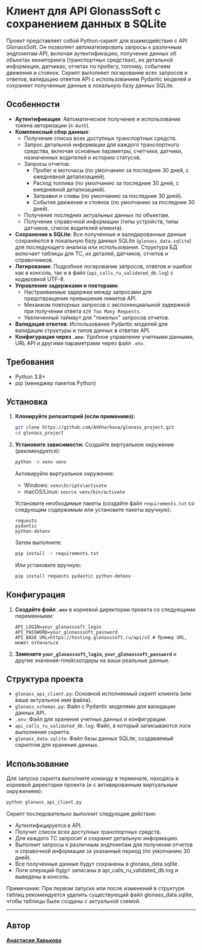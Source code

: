 # Клиент для API GlonassSoft с сохранением данных в SQLite

Проект представляет собой Python-скрипт для взаимодействия с API GlonassSoft. Он позволяет автоматизировать запросы к различным эндпоинтам API, включая аутентификацию, получение данных об объектах мониторинга (транспортных средствах), их детальной информации, датчиках, отчетах по пробегу, топливу, событиям движения и стоянок. Скрипт выполняет логирование всех запросов и ответов, валидацию ответов API с использованием Pydantic моделей и сохраняет полученные данные в локальную базу данных SQLite.

## Особенности

*   **Аутентификация**: Автоматическое получение и использование токена авторизации (`X-Auth`).
*   **Комплексный сбор данных**:
    *   Получение списка всех доступных транспортных средств.
    *   Запрос детальной информации для каждого транспортного средства, включая основные параметры, счетчики, датчики, назначенных водителей и историю статусов.
    *   Запросы отчетов:
        *   Пробег и моточасы (по умолчанию за последние 30 дней, с ежедневной детализацией).
        *   Расход топлива (по умолчанию за последние 30 дней, с ежедневной детализацией).
        *   Заправки и сливы (по умолчанию за последние 30 дней).
        *   События движения и стоянок (по умолчанию за последние 30 дней).
    *   Получение последних актуальных данных по объектам.
    *   Получение справочной информации (типы устройств, типы датчиков, список водителей клиента).
*   **Сохранение в SQLite**: Все полученные и валидированные данные сохраняются в локальную базу данных SQLite (`glonass_data.sqlite`) для последующего анализа или использования. Структура БД включает таблицы для ТС, их деталей, датчиков, отчетов и справочников.
*   **Логирование**: Подробное логирование запросов, ответов и ошибок как в консоль, так и в файл (`api_calls_ru_validated_db.log`) с кодировкой UTF-8.
*   **Управление задержками и повторами**:
    *   Настраиваемые задержки между запросами для предотвращения превышения лимитов API.
    *   Механизм повторных запросов с экспоненциальной задержкой при получении ответа `429 Too Many Requests`.
    *   Увеличенный таймаут для "тяжелых" запросов отчетов.
*   **Валидация ответов**: Использование Pydantic моделей для валидации структуры и типов данных в ответах API.
*   **Конфигурация через `.env`**: Удобное управление учетными данными, URL API и другими параметрами через файл `.env`.

## Требования

*   Python 3.8+
*   pip (менеджер пакетов Python)

## Установка

1.  **Клонируйте репозиторий (если применимо):**
    ```bash
    git clone https://github.com/AVKharkova/glonass_project.git
    cd glonass_project
    ```

2.  **Установите зависимости:**
    Создайте виртуальное окружение (рекомендуется):
    ```bash
    python -m venv venv
    ```
    Активируйте виртуальное окружение:
    *   Windows: `venv\Scripts\activate`
    *   macOS/Linux: `source venv/bin/activate`

    Установите необходимые пакеты (создайте файл `requirements.txt` со следующим содержимым или установите пакеты вручную):
    ```
    requests
    pydantic
    python-dotenv
    ```
    Затем выполните:
    ```bash
    pip install -r requirements.txt
    ```
    Или установите вручную:
    ```bash
    pip install requests pydantic python-dotenv
    ```

## Конфигурация

1.  **Создайте файл `.env`** в корневой директории проекта со следующими переменными:

    ```dotenv
    API_LOGIN=your_glonasssoft_login
    API_PASSWORD=your_glonasssoft_password
    API_BASE_URL=https://hosting.glonasssoft.ru/api/v3 # Пример URL, может отличаться
    ```

2.  **Замените `your_glonasssoft_login`, `your_glonasssoft_password`** и другие значения-плейсхолдеры на ваши реальные данные.

## Структура проекта

*   `glonass_api_client.py`: Основной исполняемый скрипт клиента (или ваше актуальное имя файла).
*   `glonass_schemas.py`: Файл с Pydantic моделями для валидации данных API.
*   `.env`: Файл для хранения учетных данных и конфигурации.
*   `api_calls_ru_validated_db.log`: Файл, в который записываются логи выполнения скрипта.
*   `glonass_data.sqlite`: Файл базы данных SQLite, создаваемый скриптом для хранения данных.

## Использование

Для запуска скрипта выполните команду в терминале, находясь в корневой директории проекта (и с активированным виртуальным окружением):

```bash
python glonass_api_client.py
```

Скрипт последовательно выполнит следующие действия:
*   Аутентифицируется в API.
*   Получит список всех доступных транспортных средств.
*   Для каждого ТС запросит и сохранит детальную информацию.
*   Выполнит запросы к различным эндпоинтам для получения отчетов и справочной информации за указанный период (по умолчанию 30 дней).
*   Все полученные данные будут сохранены в glonass_data.sqlite.
*   Логи операций будут записаны в api_calls_ru_validated_db.log и выведены в консоль.

Примечание: При первом запуске или после изменений в структуре таблиц рекомендуется удалить существующий файл glonass_data.sqlite, чтобы таблицы были созданы с актуальной схемой.

---
## Автор
**[Анастасия Харькова](https://github.com/AVKharkova)**